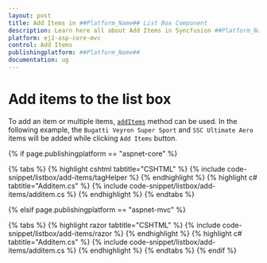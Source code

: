```yaml
---
layout: post
title: Add Items in ##Platform_Name## List Box Component
description: Learn here all about Add Items in Syncfusion ##Platform_Name## List Box component of Syncfusion Essential JS 2 and more.
platform: ej2-asp-core-mvc
control: Add Items
publishingplatform: ##Platform_Name##
documentation: ug
---
```



# Add items to the list box

To add an item or multiple items, [`addItems`](https://help.syncfusion.com/cr/aspnetcore-js2/Syncfusion.EJ2~Syncfusion.EJ2.DropDowns.ListBox~AddItems.html) method can be used. In the following example, the `Bugatti Veyron Super Sport` and `SSC Ultimate Aero` items will be added while clicking `Add Items` button.

{% if page.publishingplatform == "aspnet-core" %}

{% tabs %}
{% highlight cshtml tabtitle="CSHTML" %}
{% include code-snippet/listbox/add-items/tagHelper %}
{% endhighlight %}
{% highlight c# tabtitle="Additem.cs" %}
{% include code-snippet/listbox/add-items/additem.cs %}
{% endhighlight %}
{% endtabs %}

{% elsif page.publishingplatform == "aspnet-mvc" %}

{% tabs %}
{% highlight razor tabtitle="CSHTML" %}
{% include code-snippet/listbox/add-items/razor %}
{% endhighlight %}
{% highlight c# tabtitle="Additem.cs" %}
{% include code-snippet/listbox/add-items/additem.cs %}
{% endhighlight %}
{% endtabs %}
{% endif %}

